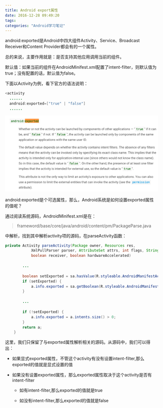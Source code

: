 ```yaml
---
title: Android export属性
date: 2016-12-28 09:49:20
tags:
categories: "Android学习笔记"
---
```


android:exported是Android中四大组件Activity、Service、Broadcast Receiver和Content Provider都会有的一个属性。  

总的来说，主要作用就是：是否支持其他应用调用当前的组件。  

默认值：如果当前的组件在AndroidMinifest.xml配置了intent-filter，则默认值为true；没有配置的话，默认值为false。  

下面以Activity为例，看下官方的语法说明：  

```java
<activity
  ......
  android:exported=["true" | "false"]
  ......
```

![语法说明](/images/categories/android/android_notes/android_exported/android_exported_doc.png)  

android:exported是个可选属性，那么，Android系统是如何设置exported属性的值呢？  

通过阅读系统源码，AndroidMinifest.xml是在：  

>frameword/base/core/java/android/content/pm/PackageParse.java  

中解析，找到其中解析activity项的源码，在parseActivity函数：  

```java
private Activity parseActivity(Package owner, Resources res,
            XmlPullParser parser, AttributeSet attrs, int flags, String[] outError,
            boolean receiver, boolean hardwareAccelerated)

        ...

        boolean setExported = sa.hasValue(R.styleable.AndroidManifestActivity_exported);
        if (setExported) {
            a.info.exported = sa.getBoolean(R.styleable.AndroidManifestActivity_exported, false);
        }

        ...

        if (!setExported) {
            a.info.exported = a.intents.size() > 0;
        }
        return a;
    }
```  

这里，我们只保留了与exported属性解析相关的源码。从源码中，我们可以得出：  

  - 如果显式exported属性，不管这个activity有没有设置intent-filter,那么exported的值就是显式设置的值  

  - 如果没有设置exported属性，那么exported属性取决于这个activity是否有intent-filter   

    * 如有intent-filter,那么exported的值就是true  

    * 如没有intent-filter,那么exported的值就是false  
